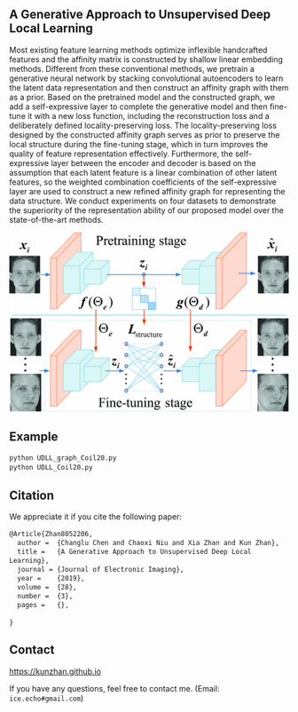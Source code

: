 ## A Generative Approach to Unsupervised Deep Local Learning
Most existing feature learning methods optimize inflexible handcrafted features and the affinity matrix is constructed by shallow linear embedding methods. Different from these conventional methods, we pretrain a generative neural network by stacking convolutional autoencoders to learn the latent data representation and then construct an affinity graph with them as a prior. Based on the pretrained model and the constructed graph, we add a self-expressive layer to complete the generative model and then fine-tune it with a new loss function, including the reconstruction loss and a deliberately defined locality-preserving loss. The locality-preserving loss designed by the constructed affinity graph serves as prior to preserve the local structure during the fine-tuning stage, which in turn improves the quality of feature representation effectively. Furthermore, the self-expressive layer between the encoder and decoder is based on the assumption that each latent feature is a linear combination of other latent features, so the weighted combination coefficients of the self-expressive layer are used to construct a new refined affinity graph for representing the data structure. We conduct experiments on four datasets to demonstrate the superiority of the representation ability of our proposed model over the state-of-the-art methods.

![](figure_01.jpg)

## Example
```bash
python UDLL_graph_Coil20.py
python UDLL_Coil20.py
```

## Citation
We appreciate it if you cite the following paper:
```
@Article{Zhan8052206,
  author =  {Changlu Chen and Chaoxi Niu and Xia Zhan and Kun Zhan},
  title =   {A Generative Approach to Unsupervised Deep Local Learning},
  journal = {Journal of Electronic Imaging},
  year =    {2019},
  volume =  {28},
  number =  {3},
  pages =   {},

}

```

## Contact
https://kunzhan.github.io

If you have any questions, feel free to contact me. (Email: `ice.echo#gmail.com`)